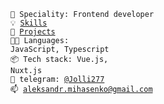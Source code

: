 <!-- <code>⚪ Community: Metarhia</code> -->
<code>👷 Speciality: Frontend developer</code><br>
<code>💡 [Skills](SKILLS.md)</code><br>
<code>🧻 [Projects](PROJECTS.md)</code><br>
<code>🧑‍💻 Languages: JavaScript, Typescript</code><br>
<code>📦 Tech stack: Vue.js, Nuxt.js</code><br>
<code>💬 telegram: [@Jolli277](https://telegram.me/Jolli277)</code><br>
<code>📫 [aleksandr.mihasenko@gmail.com](mailto:aleksandr.mihasenko@gmail.com)</code>
